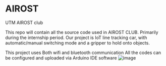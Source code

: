 # AIROST
UTM AIROST club

This repo will contain all the source code used in AIROST CLUB. Primarily during the internship period.
Our project is IoT line tracking car, with automatic/manual switching mode and a gripper to hold onto objects.

This project uses Both wifi and bluetooth communication
All the codes can be configured and uploaded via Arduino IDE software
![image](https://github.com/user-attachments/assets/7a79ab6d-3543-4665-bac2-d486bfbb33b4)
